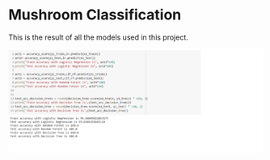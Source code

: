 # Mushroom Classification



This is the result of all the models used in this project.

![accuracies](acc_score.png)
